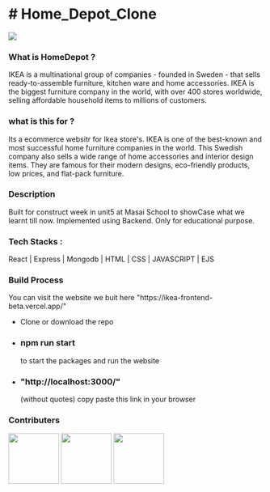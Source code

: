 <h1># Home_Depot_Clone</h1>

<a href = "https://home-depot-clone.herokuapp.com/index" ><img src ="https://www.reviewsxp.com/blog/wp-content/uploads/2020/05/Home-Depot.jpg"/></a>


<h3>What is HomeDepot ?</h3>

<p>IKEA is a multinational group of companies - founded in Sweden - that sells ready-to-assemble furniture, kitchen ware and home accessories. IKEA is the biggest furniture company in the world, with over 400 stores worldwide, selling affordable household items to millions of customers.</p>

<h3>what is this for ? </h3>

<p>Its a ecommerce websitr for Ikea store's. IKEA is one of the best-known and most successful home furniture companies in the world. This Swedish company also sells a wide range of home accessories and interior design items. They are famous for their modern designs, eco-friendly products, low prices, and flat-pack furniture.</p>

<h3>Description</h3>

<p>Built for construct week in unit5 at Masai School to showCase what we learnt till now. Implemented using Backend. Only for educational purpose.</p>


<h3>Tech Stacks : </h3>

<p>React | Express | Mongodb | HTML | CSS | JAVASCRIPT | EJS</p>



<h3>Build Process</h3>

<p> You can visit the website we buit here "https://ikea-frontend-beta.vercel.app/" </p>

<ul>
  <li>Clone or download the repo</li>
  <li><h3>npm run start</h3>to start the packages and run the website</li>
  <li><h3>"http://localhost:3000/"</h3> (without quotes) copy paste this link in your browser</i>
  
  
  </ul>

<h3>Contributers</h3>

<a href = "https://github.com/SakethReddy1111"><img src = "https://avatars.githubusercontent.com/u/95850230?v=4" width=100px /></a>
<a href = "https://github.com/vattsalbhatt"><img src = "https://avatars.githubusercontent.com/u/88322741?v=4"  width=100px /></a>
<a href = "https://github.com/Dhiraj-Giri"><img src = "https://avatars.githubusercontent.com/u/96107673?v=4"  width=100px /></a>
